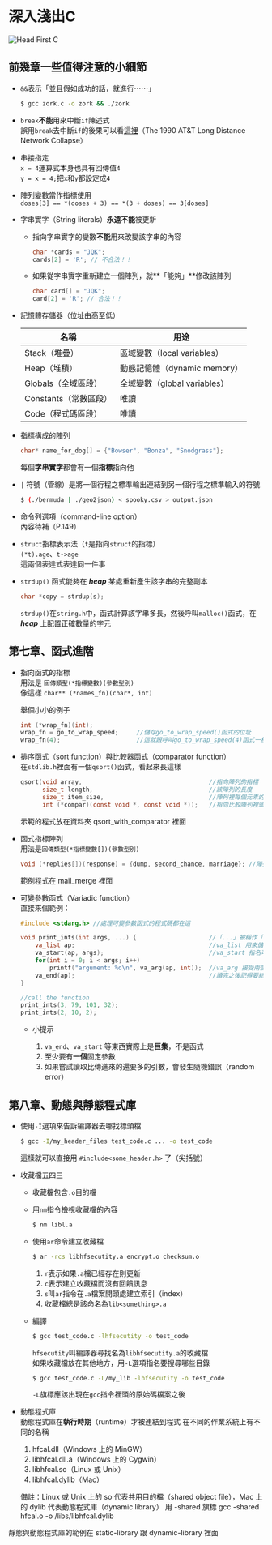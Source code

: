 # 深入淺出C
![Head First C](https://im2.book.com.tw/image/getImage?i=https://www.books.com.tw/img/001/056/40/0010564017.jpg&v=50893552&w=348&h=348)

## 前幾章一些值得注意的小細節

* `&&`表示「並且假如成功的話，就進行⋯⋯」

	```bash
	$ gcc zork.c -o zork && ./zork
	```  
* `break`**不能**用來中斷`if`陳述式  
	誤用`break`去中斷`if`的後果可以看[這裡](http://users.csc.calpoly.edu/~jdalbey/SWE/Papers/att_collapse.html)（The 1990 AT&T Long Distance Network Collapse）

* 串接指定  
	`x = 4`運算式本身也具有回傳值`4`  
	`y = x = 4;`把`x`和`y`都設定成`4`

* 陣列變數當作指標使用  
	`doses[3] == *(doses + 3) == *(3 + doses) == 3[doses]`

* 字串實字（String literals）**永遠不能**被更新  
	* 指向字串實字的變數**不能**用來改變該字串的內容  

		```c
		char *cards = "JQK";
		cards[2] = 'R'; // 不合法！！
		```		
	* 如果從字串實字重新建立一個陣列，就**「能夠」**修改該陣列  

		```c
		char card[] = "JQK";
		card[2] = 'R'; // 合法！！
		```

* 記憶體存儲器（位址由高至低）

	名稱               |用途
	-------------------|-----------------------
	Stack（堆疊）       | 區域變數（local variables）
	Heap（堆積）        | 動態記憶體（dynamic memory）
	Globals（全域區段）  | 全域變數（global variables）
	Constants（常數區段）| 唯讀
	Code（程式碼區段）   | 唯讀

* 指標構成的陣列

	```c
	char* name_for_dog[] = {"Bowser", "Bonza", "Snodgrass"};
	```
	每個**字串實字**都會有一個**指標**指向他

* `|` 符號（管線）是將一個行程之標準輸出連結到另一個行程之標準輸入的符號

	```bash
	$ (./bermuda | ./geo2json) < spooky.csv > output.json
	```

* 命令列選項（command-line option）  
	內容待補（P.149）

* `struct`指標表示法（`t`是指向`struct`的指標）  
	`(*t).age`、`t->age`  
	這兩個表達式表達同一件事

* `strdup()` 函式能夠在 ***heap*** 某處重新產生該字串的完整副本

	```c
	char *copy = strdup(s);
	```
	`strdup()`在`string.h`中，函式計算該字串多長，然後呼叫`malloc()`函式，在 ***heap*** 上配置正確數量的字元

## 第七章、函式進階
* 指向函式的指標  
	用法是 `回傳類型(*指標變數)(參數型別)`  
	像這樣 `char** (*names_fn)(char*, int)`

	舉個小小的例子

	```c
	int (*wrap_fn)(int);
	wrap_fn = go_to_wrap_speed; 	//儲存go_to_wrap_speed()函式的位址
	wrap_fn(4); 					//這就跟呼叫go_to_wrap_speed(4)函式一樣
	```

* 排序函式（sort function）與比較器函式（comparator function）  
	在`stdlib.h`裡面有一個`qsort()`函式，看起來長這樣

	```c
	qsort(void array, 									//指向陣列的指標
		  size_t length, 								//該陣列的長度
		  size_t item_size, 							//陣列裡每個元素的尺寸
		  int (*compar)(const void *, const void *)); 	//指向比較陣列裡頭兩個項目的函式
	```
	示範的程式放在資料夾 qsort\_with\_comparator 裡面

* 函式指標陣列  
	用法是`回傳類型(*指標變數[])(參數型別)`  

	```c
	void (*replies[])(response) = {dump, second_chance, marriage}; //陣列裡面存放指向函式的指標
	```
	範例程式在 mail_merge 裡面

* 可變參數函式（Variadic function）  
	直接來個範例：

	```c
	#include <stdarg.h> //處理可變參數函式的程式碼都在這

	void print_ints(int args, ...) {					//「...」被稱作「省略」（ellipsis），告訴你後面還有東西
		va_list ap; 									//va_list 用來儲存要傳進你的函式的額外引數
		va_start(ap, args); 							//va_start 指名可變動引數從哪裡開始
		for(int i = 0; i < args; i++)
			printf("argument: %d\n", va_arg(ap, int)); 	//va_arg 接受兩個值：va_list 和下一個引數的「型別」
		va_end(ap); 									//讀完之後記得要結束
	}

	//call the function
	print_ints(3, 79, 101, 32);
	print_ints(2, 10, 2);
	```

	* 小提示  

		1. `va_end`、`va_start` 等東西實際上是**巨集**，不是函式  
		2. 至少要有**一個**固定參數  
		3. 如果嘗試讀取比傳進來的還要多的引數，會發生隨機錯誤（random error）

## 第八章、動態與靜態程式庫

* 使用`-I`選項來告訴編譯器去哪找標頭檔

	```zsh
	$ gcc -I/my_header_files test_code.c ... -o test_code
	```
	這樣就可以直接用 `#include<some_header.h>` 了（尖括號）

* 收藏檔五四三  
	* 收藏檔包含`.o`目的檔  
	* 用`nm`指令檢視收藏檔的內容  

		```bash
		$ nm libl.a
		```
	* 使用`ar`命令建立收藏檔  

		```bash
		$ ar -rcs libhfsecutity.a encrypt.o checksum.o
		```

		1. `r`表示如果`.a`檔已經存在則更新
		2.	`c`表示建立收藏檔而沒有回饋訊息
		3.	`s`叫`ar`指令在`.a`檔案開頭處建立索引（index）
		4.	收藏檔總是該命名為`lib<something>.a`
	* 編譯

		```bash
		$ gcc test_code.c -lhfsecutity -o test_code
		```
		`hfsecutity`叫編譯器尋找名為`libhfsecutity.a`的收藏檔  
		如果收藏檔放在其他地方，用`-L`選項指名要搜尋哪些目錄

		```bash
		$ gcc test_code.c -L/my_lib -lhfsecutity -o test_code
		```
		`-L`旗標應該出現在`gcc`指令裡頭的原始碼檔案之後

* 動態程式庫  
	動態程式庫在**執行時期**（runtime）才被連結到程式
	在不同的作業系統上有不同的名稱

	1. hfcal.dll（Windows 上的 MinGW）
	2. libhfcal.dll.a（Windows 上的 Cygwin）
	3. libhfcal.so（Linux 或 Unix）
	4. libhfcal.dylib（Mac）  

	備註：Linux 或 Unix 上的 so 代表共用目的檔（shared object file），Mac 上的 dylib 代表動態程式庫（dynamic library）
	用 -shared 旗標
		gcc -shared hfcal.o -o /libs/libhfcal.dylib

靜態與動態程式庫的範例在 static-library 跟 dynamic-library 裡面
